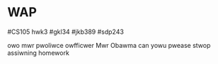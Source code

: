 # WAP
#CS105 hwk3
#gkl34
#jkb389
#sdp243


owo mwr pwoliwce owfficwer
Mwr Obawma can yowu pwease stwop assiwning homework

